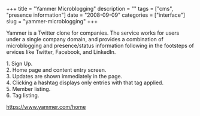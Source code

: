 +++
title = "Yammer Microblogging"
description = ""
tags = ["cms", "presence information"]
date = "2008-09-09"
categories = ["interface"]
slug = "yammer-microblogging"
+++


<p>Yammer is a Twitter clone for companies. The service works for users under a single company domain, and provides a combination of microblogging and presence/status information following in the footsteps of ervices like Twitter, Facebook, and LinkedIn.</p>
<div id="screens-full" class="clear"><div class="caption">1. Sign Up.</div><div class="fullimg clear"><a href="/media/interface/yammer-1.png" class="group" rel="group" title="1. Sign Up."><img src="/media/interface/yammer-1.png" alt="" class="img-responsive"></a></div></div><div id="screens-full" class="clear"><div class="caption">2. Home page and content entry screen.</div><div class="fullimg clear"><a href="/media/interface/yammer-2.png" class="group" rel="group" title="2. Home page and content entry screen."><img src="/media/interface/yammer-2.png" alt="" class="img-responsive"></a></div></div><div id="screens-full" class="clear"><div class="caption">3. Updates are shown immediately in the page.</div><div class="fullimg clear"><a href="/media/interface/yammer-3.png" class="group" rel="group" title="3. Updates are shown immediately in the page."><img src="/media/interface/yammer-3.png" alt="" class="img-responsive"></a></div></div><div id="screens-full" class="clear"><div class="caption">4. Clicking a hashtag displays only entries with that tag applied.</div><div class="fullimg clear"><a href="/media/interface/yammer-4.png" class="group" rel="group" title="4. Clicking a hashtag displays only entries with that tag applied."><img src="/media/interface/yammer-4.png" alt="" class="img-responsive"></a></div></div><div id="screens-full" class="clear"><div class="caption">5. Member listing.</div><div class="fullimg clear"><a href="/media/interface/yammer-5.png" class="group" rel="group" title="5. Member listing."><img src="/media/interface/yammer-5.png" alt="" class="img-responsive"></a></div></div><div id="screens-full" class="clear"><div class="caption">6. Tag listing.</div><div class="fullimg clear"><a href="/media/interface/yammer-6.png" class="group" rel="group" title="6. Tag listing."><img src="/media/interface/yammer-6.png" alt="" class="img-responsive"></a></div></div>        
<p><a href="https://www.yammer.com/home">https://www.yammer.com/home</a></p>

